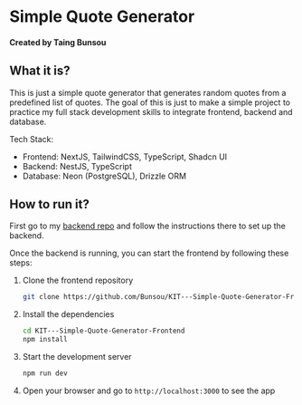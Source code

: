# Simple Quote Generator

#### Created by Taing Bunsou

## What it is?

This is just a simple quote generator that generates random quotes from a predefined list of quotes. The goal of this is just to make a simple project to practice my full stack development skills to integrate frontend, backend and database.

Tech Stack:

- Frontend: NextJS, TailwindCSS, TypeScript, Shadcn UI
- Backend: NestJS, TypeScript
- Database: Neon (PostgreSQL), Drizzle ORM

## How to run it?

First go to my [backend repo](https://github.com/Bunsou/KIT---Simple-Quote-Generator-Backend.git) and follow the instructions there to set up the backend.

Once the backend is running, you can start the frontend by following these steps:

1. Clone the frontend repository
   ```bash
   git clone https://github.com/Bunsou/KIT---Simple-Quote-Generator-Frontend.git
   ```
2. Install the dependencies
   ```bash
   cd KIT---Simple-Quote-Generator-Frontend
   npm install
   ```
3. Start the development server
   ```bash
   npm run dev
   ```
4. Open your browser and go to `http://localhost:3000` to see the app
